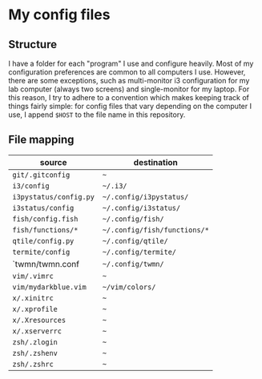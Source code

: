 # My config files

## Structure

I have a folder for each "program" I use and configure heavily. Most of my
configuration preferences are common to all computers I use. However, there are
some exceptions, such as multi-monitor i3 configuration for my lab computer
(always two screens) and single-monitor for my laptop. For this reason, I try
to adhere to a convention which makes keeping track of things fairly simple:
for config files that vary depending on the computer I use, I append `$HOST` to
the file name in this repository.

## File mapping

| source                 | destination                  |
| ---------------------- | ---------------------------- |
| `git/.gitconfig`       | `~`                          |
| `i3/config`            | `~/.i3/`                     |
| `i3pystatus/config.py` | `~/.config/i3pystatus/`      |
| `i3status/config`      | `~/.config/i3status/`        |
| `fish/config.fish`     | `~/.config/fish/`            |
| `fish/functions/*`     | `~/.config/fish/functions/*` |
| `qtile/config.py`      | `~/.config/qtile/`           |
| `termite/config`       | `~/.config/termite/`         |
| `twmn/twmn.conf        | `~/.config/twmn/`            |
| `vim/.vimrc`           | `~`                          |
| `vim/mydarkblue.vim`   | `~/vim/colors/`              |
| `x/.xinitrc`           | `~`                          |
| `x/.xprofile`          | `~`                          |
| `x/.Xresources`        | `~`                          |
| `x/.xserverrc`         | `~`                          |
| `zsh/.zlogin`          | `~`                          |
| `zsh/.zshenv`          | `~`                          |
| `zsh/.zshrc`           | `~`                          |
